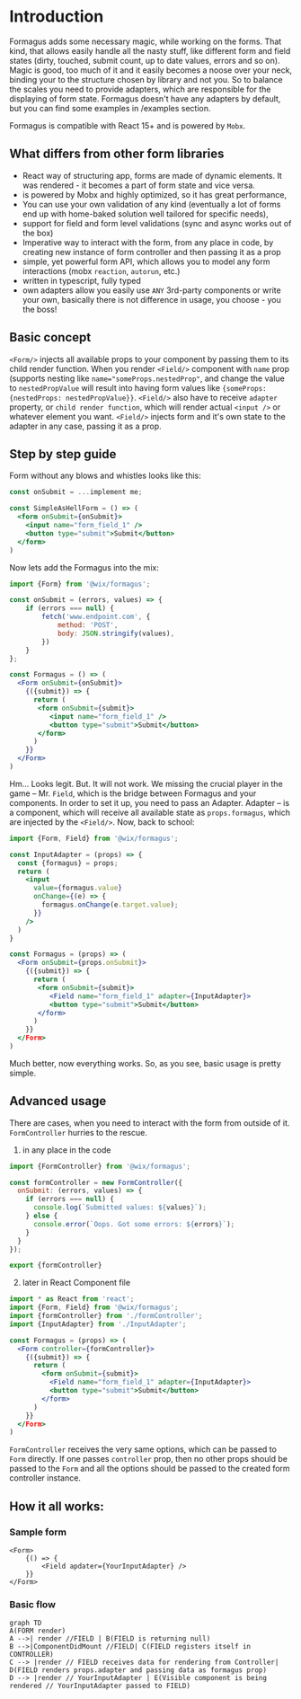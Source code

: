 # Introduction

Formagus adds some necessary magic, while working on the forms. That kind, that allows easily handle all
the nasty stuff, like different form and field states (dirty, touched, submit count, up to date values, errors and so on). Magic is good, too much of it and it easily becomes
a noose over your neck, binding your to the structure chosen by library and not you. So to balance the scales you need to provide adapters, which are responsible for the displaying of form state.
Formagus doesn't have any adapters by default, but you can find some examples in /examples section.

Formagus is compatible with React 15+ and is powered by `Mobx`.

## What differs from other form libraries

* React way of structuring app, forms are made of dynamic elements.
 It was rendered - it becomes a part of form state and vice versa.
* is powered by Mobx and highly optimized, so it has great performance,
* You can use your own validation of any kind (eventually a lot of forms end up with home-baked solution well tailored for specific needs),
* support for field and form level validations (sync and async works out of the box)
* Imperative way to interact with the form, from any place in code, by creating new instance of form controller and then
 passing it as a prop
* simple, yet powerful form API, which allows you to model any form interactions (mobx `reaction`, `autorun`, etc.)
* written in typescript, fully typed
* own adapters allow you easily use `ANY` 3rd-party components or write your own, basically there is not difference in usage, you choose - you the boss!

## Basic concept

`<Form/>` injects all available props to your component by passing them to its child render function.
When you render `<Field/>` component with `name` prop (supports nesting like `name="someProps.nestedProp"`, and change the value to
`nestedPropValue` will result into having form values like `{someProps: {nestedProps: nestedPropValue}}`. `<Field/>` also
have to receive `adapter` property, or `child render function`, which will render actual `<input />` or whatever element you want.
`<Field/>` injects form and it's own state to the adapter in any case, passing it as a prop.

## Step by step guide

Form without any blows and whistles looks like this:

```jsx
const onSubmit = ...implement me;

const SimpleAsHellForm = () => (
  <form onSubmit={onSubmit}>
    <input name="form_field_1" />
    <button type="submit">Submit</button>
  </form>
)
```

Now lets add the Formagus into the mix:

```jsx
import {Form} from '@wix/formagus';

const onSubmit = (errors, values) => {
    if (errors === null) {
        fetch('www.endpoint.com', {
            method: 'POST',
            body: JSON.stringify(values),
        })
    }
};

const Formagus = () => (
  <Form onSubmit={onSubmit}>
    {({submit}) => {
      return (
       <form onSubmit={submit}>
          <input name="form_field_1" />
          <button type="submit">Submit</button>
       </form>
      )
    }}
  </Form>
)
```

Hm... Looks legit. But. It will not work. We missing the crucial player in the game – Mr. `Field`, which is the bridge
between Formagus and your components. In order to set it up, you need to pass an Adapter.
Adapter – is a component, which will receive all available state as `props.formagus`, which
are injected by the `<Field/>`. Now, back to school:

```jsx
import {Form, Field} from '@wix/formagus';

const InputAdapter = (props) => {
  const {formagus} = props;
  return (
    <input
      value={formagus.value}
      onChange={(e) => {
        formagus.onChange(e.target.value);
      }}
    />
  )
}

const Formagus = (props) => (
  <Form onSubmit={props.onSubmit}>
    {({submit}) => {
      return (
       <form onSubmit={submit}>
          <Field name="form_field_1" adapter={InputAdapter}>
          <button type="submit">Submit</button>
       </form>
      )
    }}
  </Form>
)
```

Much better, now everything works. So, as you see, basic usage is pretty simple.

## Advanced usage

There are cases, when you need to interact with the form from outside of it. `FormController` hurries to the rescue.

1. in any place in the code

```jsx
import {FormController} from '@wix/formagus';

const formController = new FormController({
  onSubmit: (errors, values) => {
    if (errors === null) {
      console.log(`Submitted values: ${values}`);
    } else {
      console.error(`Oops. Got some errors: ${errors}`);
    }
  }
});

export {formController}
```

2. later in React Component file

```jsx
import * as React from 'react';
import {Form, Field} from '@wix/formagus';
import {formController} from './formController';
import {InputAdapter} from './InputAdapter';

const Formagus = (props) => (
  <Form controller={formController}>
    {({submit}) => {
      return (
        <form onSubmit={submit}>
          <Field name="form_field_1" adapter={InputAdapter}>
          <button type="submit">Submit</button>
        </form>
      )
    }}
  </Form>
)
```

`FormController` receives the very same options, which can be passed to `Form` directly. If one passes `controller` prop,
then no other props should be passed to the `Form` and all the options should be passed to the created form controller instance.

## How it all works:

### Sample form
```tsx
<Form>
	{() => {
		<Field apdater={YourInputAdapter} />
	}}
</Form>
```
### Basic flow
```mermaid
graph TD
A(FORM render)
A -->| render //FIELD | B(FIELD is returning null)
B -->|ComponentDidMount //FIELD| C(FIELD registers itself in CONTROLLER)
C --> |render // FIELD receives data for rendering from Controller| D(FIELD renders props.adapter and passing data as formagus prop)
D --> |render // YourInputAdapter | E(Visible component is being rendered // YourInputAdapter passed to FIELD)
```


